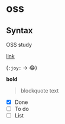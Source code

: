 # oss

## Syntax

OSS study

[link](https://student.donga.ac.kr/main.aspx)

(`:joy:` -> :joy:)

**bold**

>blockquote text

- [x] Done
- [ ] To do
- [ ] List